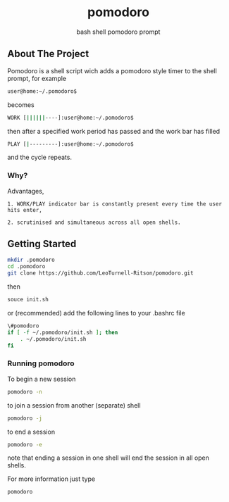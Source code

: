 <h1 align="center">pomodoro</h1>

<p align="center">
  bash shell pomodoro prompt
  </p>
</div>

## About The Project

Pomodoro is a shell script wich adds a pomodoro style timer to the shell prompt, for example
```sh
user@home:~/.pomodoro$ 
```
becomes
```sh
WORK [||||||----]:user@home:~/.pomodoro$
```
then after a specified work period has passed and the  work bar has filled 
```sh
PLAY [|---------]:user@home:~/.pomodoro$
```
and the cycle repeats. 

### Why?

Advantages,

    1. WORK/PLAY indicator bar is constantly present every time the user hits enter,

    2. scrutinised and simultaneous across all open shells.

## Getting Started

   ```sh
   mkdir .pomodoro
   cd .pomodoro
   git clone https://github.com/LeoTurnell-Ritson/pomodoro.git
   ```
   then
      
   ```sh
   souce init.sh
   ```

   or (recommended) add the following lines to your .bashrc file

   ```sh
   \#pomodoro
   if [ -f ~/.pomodoro/init.sh ]; then
       . ~/.pomodoro/init.sh
   fi
   ```
   
### Running pomodoro

To begin a new session

```sh
pomodoro -n
```
to join a session from another (separate) shell
```sh
pomodoro -j
```
to end a session

```sh
pomodoro -e
```

note that ending a session in one shell will end the session in all open shells.

For more information just type

```sh
pomodoro
```